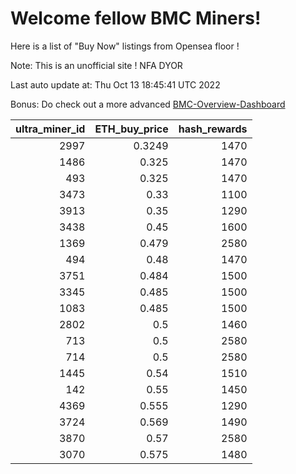 # Welcome fellow BMC Miners!
Here is a list of "Buy Now" listings from Opensea floor !

Note: This is an unofficial site ! NFA DYOR

Last auto update at: Thu Oct 13 18:45:41 UTC 2022

Bonus: Do check out a more advanced [BMC-Overview-Dashboard](https://dune.com/defifunk/BMC-Overview-Dashboard)


|   ultra_miner_id |   ETH_buy_price |   hash_rewards |
|-----------------:|----------------:|---------------:|
|             2997 |          0.3249 |           1470 |
|             1486 |          0.325  |           1470 |
|              493 |          0.325  |           1470 |
|             3473 |          0.33   |           1100 |
|             3913 |          0.35   |           1290 |
|             3438 |          0.45   |           1600 |
|             1369 |          0.479  |           2580 |
|              494 |          0.48   |           1470 |
|             3751 |          0.484  |           1500 |
|             3345 |          0.485  |           1500 |
|             1083 |          0.485  |           1500 |
|             2802 |          0.5    |           1460 |
|              713 |          0.5    |           2580 |
|              714 |          0.5    |           2580 |
|             1445 |          0.54   |           1510 |
|              142 |          0.55   |           1450 |
|             4369 |          0.555  |           1290 |
|             3724 |          0.569  |           1490 |
|             3870 |          0.57   |           2580 |
|             3070 |          0.575  |           1480 |